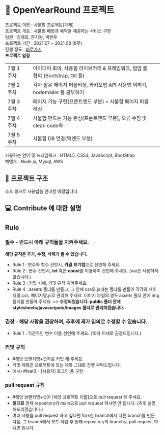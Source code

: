 # 📕 OpenYearRound 프로젝트
프로젝트 이름 : 사물함 프로젝트(가제)  
프로젝트 개요 : 사물함 배정과 예약을 제공하는 서비스 구현  
팀원 : 김재호, 문지원, 박현우   
프로젝트 기간 : 2021.07 ~ 2021.08 (8주)  
진행 정도 : <a href="https://github.com/gusdn3477/OpenYearRound_Project/projects">바로가기</a>
<br/>
**프로젝트 일정**  
<table>
  <tr>
    <td>7월 1주차<td/>
    <td>아이디어 회의, 사용할 라이브러리 & 프레임워크, 협업 툴 협의 (Bootstrap, Git 등) <td/>
  </tr>
  <tr>
    <td>7월 2주차<td/>
    <td>각자 맡은 페이지 퍼블리싱, 카카오맵 API 사용법 익히기, nodemailer 등 공부하기   <td/>
  </tr>
  <tr>
    <td>7월 3주차<td/>
    <td>페이지 기능 구현(프론트엔드 부분) + 사물함 페이지 퍼블리싱   <td/>
  </tr>
  <tr>
    <td>7월 4주차<td/>
    <td>사물함 만드는 기능 완성(프론트엔드 부분), 오류 수정 및 clean code화  <td/>
  </tr>
  <tr>
    <td>7월 5주차<td/>
    <td>사물함 DB 연결(백엔드 부분)  <td/>
  </tr>
</table>

사용하는 언어 및 프레임워크 : HTML5, CSS3, JavaScript, BootStrap  
백엔드 : Node.js, Mysql, AWS

## 📁 프로젝트 구조
추후 링크로 사용법을 안내할 예정입니다.

## 💻 Contribute 에 대한 설명

## Rule

### 필수 - 반드시 아래 규칙들을 지켜주세요.

**해당 규칙은 추가, 수정, 삭제가 될 수 있습니다.**

- Rule 1 : 변수와 함수 선언시, **카멜 표기법**으로 선언해 주세요.
- Rule 2 : 변수 선언시, **let** 혹은 **const**를 이용하여 선언해 주세요. (var은 사용하지 않습니다.)
- Rule 3 : 커밋 시에, 커밋 규칙 지켜주세요.
- Rule 4 : assets 폴더를 만들고, 그 안에 css와 js라는 폴더를 만들어 각각의 페이지명.css, 페이지명.js로 관리해 주세요. 이미지 파일의 경우 assets 폴더 안에 img 폴더를 만들어 주세요. => **수정되었습니다. public 폴더 안에 stylesheets/javascripots/images 폴더로 관리하겠습니다.**

### 권장 - 해당 사항을 권장하며, 추후에 제가 임의로 수정할 수 있습니다.

- Rule 1 : 직관적인 변수 이름 선언해 주세요. (10자 이내로 권장드립니다.)

### 커밋 규칙
- #해당 브랜치명+숫자로 커밋 해 주세요.
- 커밋 제목은 프로젝트에 있는 제목 그대로 진행 부탁드립니다. 
- 예시) #feat3 - [사용자] 로그인 폼 구현

### pull request 규칙
- #해당 브랜치명+숫자 [해당 프로젝트 이름]으로 pull request 해 주세요.
- **절대로** 현재 repository의 main으로 pull request 하시면 안 됩니다. (추후 설명 해드리겠습니다.)
- 여러 사항을 pull request 하고 싶다면 fork한 branch에서 다른 branch를 만든 다음, 그 branch에서 코드 작업 후 원래 repository의 branch로 pull request 하시면 됩니다.
